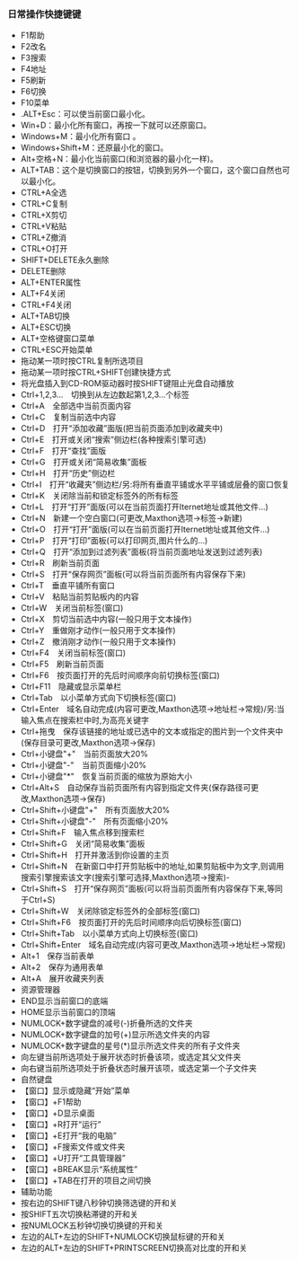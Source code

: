 ### 日常操作快捷键键
- F1帮助 
- F2改名 
- F3搜索 
- F4地址 
- F5刷新 
- F6切换 
- F10菜单 
- .ALT+Esc：可以使当前窗口最小化。
- Win+D：最小化所有窗口，再按一下就可以还原窗口。
- Windows+M：最小化所有窗口 。
- Windows+Shift+M：还原最小化的窗口。
- Alt+空格+N：最小化当前窗口(和浏览器的最小化一样)。
- ALT+TAB：这个是切换窗口的按钮，切换到另外一个窗口，这个窗口自然也可以最小化。
- CTRL+A全选 
- CTRL+C复制 
- CTRL+X剪切 
- CTRL+V粘贴 
- CTRL+Z撤消 
- CTRL+O打开 
- SHIFT+DELETE永久删除 
- DELETE删除 
- ALT+ENTER属性 
- ALT+F4关闭 
- CTRL+F4关闭 
- ALT+TAB切换 
- ALT+ESC切换 
- ALT+空格键窗口菜单 
- CTRL+ESC开始菜单 
- 拖动某一项时按CTRL复制所选项目 
- 拖动某一项时按CTRL+SHIFT创建快捷方式 
- 将光盘插入到CD-ROM驱动器时按SHIFT键阻止光盘自动播放 
- Ctrl+1,2,3...　切换到从左边数起第1,2,3...个标签 
- Ctrl+A　全部选中当前页面内容 
- Ctrl+C　复制当前选中内容 
- Ctrl+D　打开“添加收藏”面版(把当前页面添加到收藏夹中) 
- Ctrl+E　打开或关闭“搜索”侧边栏(各种搜索引擎可选) 
- Ctrl+F　打开“查找”面版 
- Ctrl+G　打开或关闭“简易收集”面板 
- Ctrl+H　打开“历史”侧边栏 
- Ctrl+I　打开“收藏夹”侧边栏/另:将所有垂直平铺或水平平铺或层叠的窗口恢复 
- Ctrl+K　关闭除当前和锁定标签外的所有标签 
- Ctrl+L　打开“打开”面版(可以在当前页面打开Iternet地址或其他文件...) 
- Ctrl+N　新建一个空白窗口(可更改,Maxthon选项→标签→新建) 
- Ctrl+O　打开“打开”面版(可以在当前页面打开Iternet地址或其他文件...) 
- Ctrl+P　打开“打印”面板(可以打印网页,图片什么的...) 
- Ctrl+Q　打开“添加到过滤列表”面板(将当前页面地址发送到过滤列表) 
- Ctrl+R　刷新当前页面 
- Ctrl+S　打开“保存网页”面板(可以将当前页面所有内容保存下来) 
- Ctrl+T　垂直平铺所有窗口 
- Ctrl+V　粘贴当前剪贴板内的内容 
- Ctrl+W　关闭当前标签(窗口) 
- Ctrl+X　剪切当前选中内容(一般只用于文本操作) 
- Ctrl+Y　重做刚才动作(一般只用于文本操作) 
- Ctrl+Z　撤消刚才动作(一般只用于文本操作) 
- Ctrl+F4　关闭当前标签(窗口) 
- Ctrl+F5　刷新当前页面 
- Ctrl+F6　按页面打开的先后时间顺序向前切换标签(窗口) 
- Ctrl+F11　隐藏或显示菜单栏 
- Ctrl+Tab　以小菜单方式向下切换标签(窗口) 
- Ctrl+Enter　域名自动完成(内容可更改,Maxthon选项→地址栏→常规)/另:当输入焦点在搜索栏中时,为高亮关键字 
- Ctrl+拖曳　保存该链接的地址或已选中的文本或指定的图片到一个文件夹中(保存目录可更改,Maxthon选项→保存) 
- Ctrl+小键盘"+"　当前页面放大20% 
- Ctrl+小键盘"-"　当前页面缩小20% 
- Ctrl+小键盘"*"　恢复当前页面的缩放为原始大小 
- Ctrl+Alt+S　自动保存当前页面所有内容到指定文件夹(保存路径可更改,Maxthon选项→保存) 
- Ctrl+Shift+小键盘"+"　所有页面放大20% 
- Ctrl+Shift+小键盘"-"　所有页面缩小20% 
- Ctrl+Shift+F　输入焦点移到搜索栏 
- Ctrl+Shift+G　关闭“简易收集”面板 
- Ctrl+Shift+H　打开并激活到你设置的主页 
- Ctrl+Shift+N　在新窗口中打开剪贴板中的地址,如果剪贴板中为文字,则调用搜索引擎搜索该文字(搜索引擎可选择,Maxthon选项→搜索)-
- Ctrl+Shift+S　打开“保存网页”面板(可以将当前页面所有内容保存下来,等同于Ctrl+S)　 
- Ctrl+Shift+W　关闭除锁定标签外的全部标签(窗口) 
- Ctrl+Shift+F6　按页面打开的先后时间顺序向后切换标签(窗口) 
- Ctrl+Shift+Tab　以小菜单方式向上切换标签(窗口) 
- Ctrl+Shift+Enter　域名自动完成(内容可更改,Maxthon选项→地址栏→常规) 
- Alt+1　保存当前表单 
- Alt+2　保存为通用表单 
- Alt+A　展开收藏夹列表 
- 资源管理器 
- END显示当前窗口的底端 
- HOME显示当前窗口的顶端 
- NUMLOCK+数字键盘的减号(-)折叠所选的文件夹 
- NUMLOCK+数字键盘的加号(+)显示所选文件夹的内容 
- NUMLOCK+数字键盘的星号(*)显示所选文件夹的所有子文件夹 
- 向左键当前所选项处于展开状态时折叠该项，或选定其父文件夹 
- 向右键当前所选项处于折叠状态时展开该项，或选定第一个子文件夹 
- 自然键盘 
- 【窗口】显示或隐藏“开始”菜单 
- 【窗口】+F1帮助 
- 【窗口】+D显示桌面 
- 【窗口】+R打开“运行” 
- 【窗口】+E打开“我的电脑” 
- 【窗口】+F搜索文件或文件夹 
- 【窗口】+U打开“工具管理器” 
- 【窗口】+BREAK显示“系统属性” 
- 【窗口】+TAB在打开的项目之间切换 
- 辅助功能 
- 按右边的SHIFT键八秒钟切换筛选键的开和关 
- 按SHIFT五次切换粘滞键的开和关 
- 按NUMLOCK五秒钟切换切换键的开和关 
- 左边的ALT+左边的SHIFT+NUMLOCK切换鼠标键的开和关 
- 左边的ALT+左边的SHIFT+PRINTSCREEN切换高对比度的开和关
